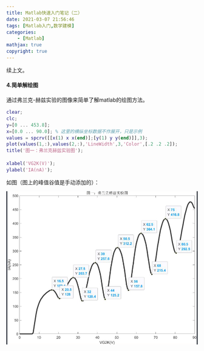 ```yaml
---
title: Matlab快速入门笔记（二）
date: 2021-03-07 21:56:46
tags: [Matlab入门,数学建模]
categories: 
	- [Matlab]
mathjax: true
copyright: true
---
```


续上文。

<!--more-->

#### 4.简单解绘图

通过弗兰克-赫兹实验的图像来简单了解matlab的绘图方法。

```matlab
clear;
clc;
y=[0 ... 453.8];
x=[0.0 ... 90.0]; % 这里的横纵坐标数据不作展开，只是示例
values = spcrv([[x(1) x x(end)];[y(1) y y(end)]],3);
plot(values(1,:),values(2,:),'LineWidth',3,'Color',[.2 .2 .2]);
title('图一：弗兰克赫兹实验图');

xlabel('VG2K(V)');
ylabel('IA(nA)');
```

如图（图上的峰值谷值是手动添加的）：

![image-20210321204823666](Matlab快速入门笔记（二）/image-20210321204823666.png)